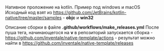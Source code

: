 Нативное проложение на kotlin. Пример под windows и macOS
Исходный код взят из https://github.com/JetBrains/kotlin-native/tree/master/samples - **objc** и **win32**

Описание сборки в файле **.github/workflows/make_releases.yml**
После пуша тега, начинающегося на **v** в репозиторий запускается сборка - https://github.com/inventale/native-template/actions - результат можно найти в https://github.com/inventale/native-template/releases 